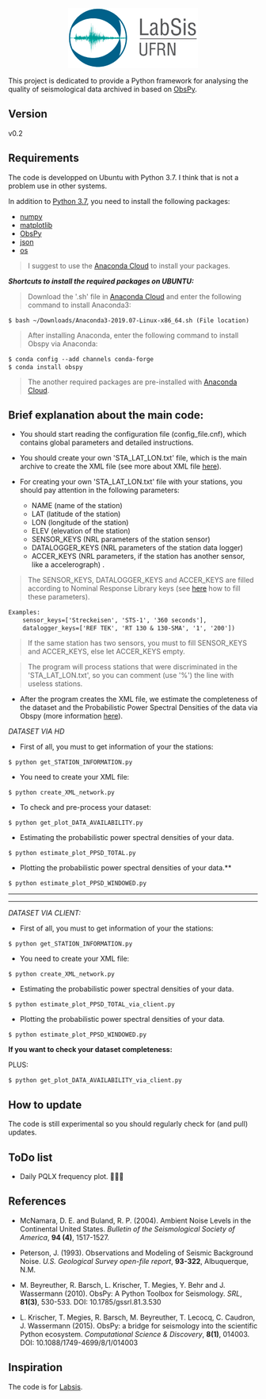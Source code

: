 <p align="center">
  <img src="labsis_logo.png">
</p>

This project is dedicated to provide a Python framework for analysing the quality of
seismological data archived in  based on [ObsPy](https://github.com/obspy/obspy/wiki).

Version
---------
v0.2

Requirements
------------
The code is developped on Ubuntu with Python 3.7. I think that is not a problem use in other systems.

In addition to [Python 3.7](https://docs.python.org/3/), you need
to install the following packages: 

- [numpy](http://www.numpy.org/)
- [matplotlib](http://matplotlib.org/)
- [ObsPy](https://github.com/obspy/obspy/wiki)
- [json](https://docs.python.org/3/library/json.html)
- [os](https://docs.python.org/3/library/os.html)

> I suggest to use the [Anaconda Cloud](https://anaconda.org/) to install your packages.


***Shortcuts to install the required packages on UBUNTU:***

> Download the '.sh' file in [Anaconda Cloud](https://anaconda.org/) and enter the following command to install Anaconda3:

```shell
$ bash ~/Downloads/Anaconda3-2019.07-Linux-x86_64.sh (File location)
```

> After installing Anaconda, enter the following command to install Obspy via Anaconda:

```shell
$ conda config --add channels conda-forge
$ conda install obspy
```

> The another required packages are pre-installed with [Anaconda Cloud](https://anaconda.org/).


Brief explanation about the main code:
---------------------------------------

- You should start reading the configuration file (config_file.cnf), which contains global parameters and detailed instructions.

- You should create your own 'STA_LAT_LON.txt' file, which is the main archive to create the XML file (see more about XML file [here](https://docs.obspy.org/tutorial/code_snippets/stationxml_file_from_scratch.html)).

- For creating your own 'STA_LAT_LON.txt' file with your stations, you should pay attention in the following parameters:

	- NAME (name of the station)
	- LAT (latitude of the station)
	- LON (longitude of the station)
	- ELEV (elevation of the station)
	- SENSOR_KEYS (NRL parameters of the station sensor)
	- DATALOGGER_KEYS (NRL parameters of the station data logger)
	- ACCER_KEYS (NRL parameters, if the station has another sensor, like a accelerograph) .

> The SENSOR_KEYS, DATALOGGER_KEYS and ACCER_KEYS are filled according to Nominal Response Library keys (see [here](http://docs.obspy.org/packages/obspy.clients.nrl.html) how to fill these parameters). 

```
Examples:
	sensor_keys=['Streckeisen', 'STS-1', '360 seconds'],
    datalogger_keys=['REF TEK', 'RT 130 & 130-SMA', '1', '200'])
```
> If the same station has two sensors, you must to fill SENSOR_KEYS and ACCER_KEYS, else let ACCER_KEYS empty.

> The program will process stations that were discriminated in the 'STA_LAT_LON.txt', so you can comment (use '%') the line with useless stations.

- After the program creates the XML file, we estimate the completeness of the dataset and the Probabilistic Power Spectral Densities of the data via Obspy (more information [here](https://docs.obspy.org/tutorial/code_snippets/probabilistic_power_spectral_density.html)).  

*DATASET VIA HD*

- First of all, you must to get information of your the stations:

```shell
$ python get_STATION_INFORMATION.py
```

- You need to create your XML file:

```shell
$ python create_XML_network.py
```

- To check and pre-process your dataset:

```shell
$ python get_plot_DATA_AVAILABILITY.py
```

- Estimating the probabilistic power spectral densities of your data.

```shell
$ python estimate_plot_PPSD_TOTAL.py
```

- Plotting the probabilistic power spectral densities of your data.**

```shell
$ python estimate_plot_PPSD_WINDOWED.py
```

---------------------------------------
---------------------------------------

*DATASET VIA CLIENT:*

- First of all, you must to get information of your the stations:

```shell
$ python get_STATION_INFORMATION.py
```

- You need to create your XML file:

```shell
$ python create_XML_network.py
```

- Estimating the probabilistic power spectral densities of your data.

```shell
$ python estimate_plot_PPSD_TOTAL_via_client.py
```

- Plotting the probabilistic power spectral densities of your data.

```shell
$ python estimate_plot_PPSD_WINDOWED.py
```

**If you want to check your dataset completeness:**

PLUS: 

```shell
$ python get_plot_DATA_AVAILABILITY_via_client.py
```

How to update
-------------
The code is still experimental so you should regularly check for (and pull) updates.

ToDo list
-------------
- Daily PQLX frequency plot. 🔨🔨🔨

References
----------

- McNamara, D. E. and Buland, R. P. (2004).
Ambient Noise Levels in the Continental United States.
*Bulletin of the Seismological Society of America*, **94 (4)**, 1517-1527.

- Peterson, J. (1993).
Observations and Modeling of Seismic Background Noise.
*U.S. Geological Survey open-file report*, **93-322**, Albuquerque, N.M.


- M. Beyreuther, R. Barsch, L. Krischer, T. Megies, Y. Behr and J. Wassermann (2010).
ObsPy: A Python Toolbox for Seismology.
*SRL*, **81(3)**, 530-533. DOI: 10.1785/gssrl.81.3.530


- L. Krischer, T. Megies, R. Barsch, M. Beyreuther, T. Lecocq, C. Caudron, J. Wassermann (2015).
ObsPy: a bridge for seismology into the scientific Python ecosystem.
*Computational Science & Discovery*, **8(1)**, 014003. DOI: 10.1088/1749-4699/8/1/014003


Inspiration
----------
The code is for [Labsis](http://www.labsis.ufrn.br/). 
